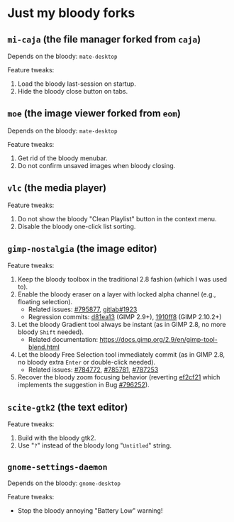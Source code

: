 # Just my bloody forks


## `mi-caja` (the file manager forked from `caja`)

Depends on the bloody: `mate-desktop`

Feature tweaks:

1. Load the bloody last-session on startup.
2. Hide the bloody close button on tabs.


## `moe` (the image viewer forked from `eom`)

Depends on the bloody: `mate-desktop`

Feature tweaks:

1. Get rid of the bloody menubar.
2. Do not confirm unsaved images when bloody closing.


## `vlc` (the media player)

Feature tweaks:

1. Do not show the bloody "Clean Playlist" button in the context menu.
2. Disable the bloody one-click list sorting.


## `gimp-nostalgia` (the image editor)

Feature tweaks:

1. Keep the bloody toolbox in the traditional 2.8 fashion (which I was used to).
2. Enable the bloody eraser on a layer with locked alpha channel (e.g., floating selection).
   * Related issues: [#795877](https://bugzilla.gnome.org/show_bug.cgi?id=795877), [gitlab#1923](https://gitlab.gnome.org/GNOME/gimp/issues/1923)
   * Regression commits: [d81ea13](https://github.com/GNOME/gimp/commit/d81ea1315eb6d5915ab93ee8d5fa25f228e5c90e) (GIMP 2.9+), [1910ff8](https://github.com/GNOME/gimp/commit/1910ff8b1ab6f19b57a8f2ab86b2c977576995f3) (GIMP 2.10.2+)
3. Let the bloody Gradient tool always be instant (as in GIMP 2.8, no more bloody `Shift` needed).
   * Related documentation: <https://docs.gimp.org/2.9/en/gimp-tool-blend.html>
4. Let the bloody Free Selection tool immediately commit (as in GIMP 2.8, no bloody extra `Enter` or double-click needed).
   * Related issues: [#784772](https://bugzilla.gnome.org/show_bug.cgi?id=784772), [#785781](https://bugzilla.gnome.org/show_bug.cgi?id=785781), [#787253](https://bugzilla.gnome.org/show_bug.cgi?id=787253)
5. Recover the bloody zoom focusing behavior (reverting [ef2cf21](https://github.com/GNOME/gimp/commit/ef2cf21f109007e722138feb2f945688c535085f) which implements the suggestion in Bug [#796252](https://gitlab.gnome.org/GNOME/gimp/issues/1477)).


## `scite-gtk2` (the text editor)

Feature tweaks:

1. Build with the bloody gtk2.
2. Use "`?`" instead of the bloody long "`Untitled`" string.


## `gnome-settings-daemon`

Depends on the bloody: `gnome-desktop`

Feature tweaks:

* Stop the bloody annoying "Battery Low" warning!
